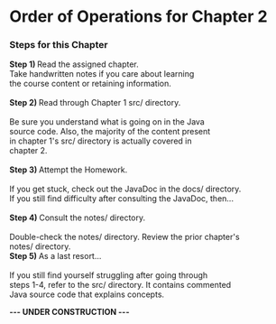 
# Order of Operations for Chapter 2 <br>

<h3>Steps for this Chapter</h3>
<p><b>Step 1) </b>Read the assigned chapter. <br>
Take handwritten notes if you care about learning <br>
the course content or retaining information. <br>
<br>
<b>Step 2) </b>Read through Chapter 1 src/ directory. <br>
<br>
Be sure you understand what is going on in the Java <br>
source code. Also, the majority of the content present<br>
in chapter 1's src/ directory is actually covered in <br>
chapter 2. <br>
<br>
<b>Step 3) </b>Attempt the Homework. <br>
<br>
If you get stuck, check out the JavaDoc in the docs/ directory. <br> 
If you still find difficulty after consulting the JavaDoc, then...<br>
<br>
<b>Step 4) </b>Consult the notes/ directory. <br>
<br>
Double-check the notes/ directory. Review the prior chapter's <br>
notes/ directory. 
<br>
<b>Step 5) </b>As a last resort... <br>
<br>
If you still find yourself struggling after going through<br>
steps 1-4, refer to the src/ directory. It contains commented<br>
Java source code that explains concepts.<br>

<strong> ---  UNDER CONSTRUCTION   --- </strong>
